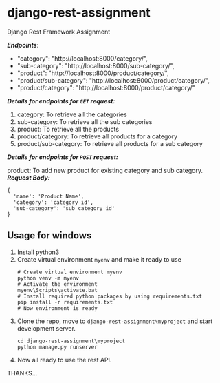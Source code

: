 # django-rest-assignment
Django Rest Framework Assignment

***Endpoints***:
-  "category": "http://localhost:8000/category/",
-  "sub-category": "http://localhost:8000/sub-category/",
-  "product": "http://localhost:8000/product/category/",
-  "product/sub-category": "http://localhost:8000/product/category/",
-  "product/category": "http://localhost:8000/product/category/"

***Details for endpoints for `GET` request:***
1. category: To retrieve all the categories
2. sub-category: To retrieve all the sub categories
3. product: To retrieve all the products
4. product/category: To retrieve all products for a category
5. product/sub-category: To retrieve all products for a sub category

***Details for endpoints for `POST` request:***

product: To add new product for existing category and sub category.
***Request Body:***
```
{
  'name': 'Product Name',
  'category': 'category id',
  'sub-category': 'sub category id'
}
```

## Usage for windows
1. Install python3
2. Create virtual environment `myenv` and make it ready to use
   ```
   # Create virtual environment myenv
   python venv -m myenv
   # Activate the environment
   myenv\Scripts\activate.bat
   # Install required python packages by using requirements.txt
   pip install -r requirements.txt
   # Now environment is ready
   ```
3. Clone the repo, move to `django-rest-assignment\myproject` and start development server.
   ```
   cd django-rest-assignment\myproject
   python manage.py runserver
   ```
4. Now all ready to use the rest API.

THANKS...
